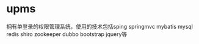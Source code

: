 # upms
拥有单登录的权限管理系统，使用的技术包括sping springmvc mybatis mysql  redis shiro  zookeeper dubbo bootstrap jquery等
